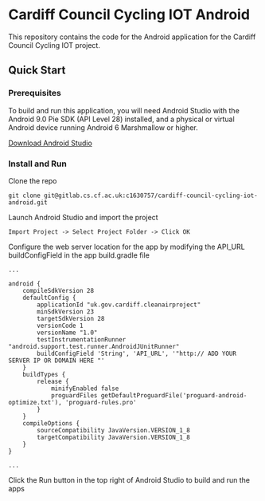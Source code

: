 # Cardiff Council Cycling IOT Android

This repository contains the code for the Android application for the Cardiff Council Cycling IOT project.

## Quick Start

### Prerequisites

To build and run this application, you will need Android Studio with the Android 9.0 Pie SDK (API Level 28) installed, and a physical or virtual Android device running Android 6 Marshmallow or higher.

[Download Android Studio](https://developer.android.com/studio)

### Install and Run

Clone the repo
```
git clone git@gitlab.cs.cf.ac.uk:c1630757/cardiff-council-cycling-iot-android.git
```

Launch Android Studio and import the project
```
Import Project -> Select Project Folder -> Click OK
```

Configure the web server location for the app by modifying the API_URL buildConfigField in the app build.gradle file
```
...

android {
    compileSdkVersion 28
    defaultConfig {
        applicationId "uk.gov.cardiff.cleanairproject"
        minSdkVersion 23
        targetSdkVersion 28
        versionCode 1
        versionName "1.0"
        testInstrumentationRunner "android.support.test.runner.AndroidJUnitRunner"
        buildConfigField 'String', 'API_URL', '"http:// ADD YOUR SERVER IP OR DOMAIN HERE "'
    }
    buildTypes {
        release {
            minifyEnabled false
            proguardFiles getDefaultProguardFile('proguard-android-optimize.txt'), 'proguard-rules.pro'
        }
    }
    compileOptions {
        sourceCompatibility JavaVersion.VERSION_1_8
        targetCompatibility JavaVersion.VERSION_1_8
    }
}

...
```

Click the Run button in the top right of Android Studio to build and run the apps